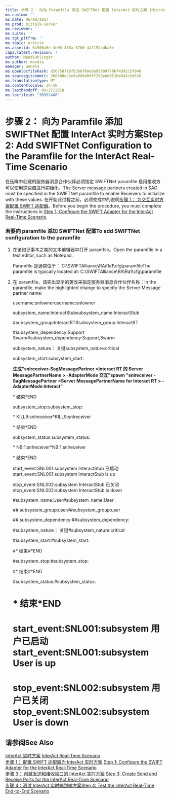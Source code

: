 ```yaml
---
title: 步骤 2： 向为 Paramfile 添加 SWIFTNet 配置 InterAct 实时方案 |Microsoft Docs
ms.custom: ''
ms.date: 06/08/2017
ms.prod: biztalk-server
ms.reviewer: ''
ms.suite: ''
ms.tgt_pltfrm: ''
ms.topic: article
ms.assetid: 6a900a6e-3e08-430a-8766-4a7192adba5e
caps.latest.revision: 7
author: MandiOhlinger
ms.author: mandia
manager: anneta
ms.openlocfilehash: d36758716fb368760e9a93909f70bf4d92c5f840
ms.sourcegitcommit: 266308ec5c6a9d8d80ff298ee6051b4843c5d626
ms.translationtype: MT
ms.contentlocale: zh-CN
ms.lasthandoff: 06/27/2018
ms.locfileid: "36992446"
---
```

# <a name="step-2-add-swiftnet-configuration-to-the-paramfile-for-the-interact-real-time-scenario"></a><span data-ttu-id="b1cd5-102">步骤 2： 向为 Paramfile 添加 SWIFTNet 配置 InterAct 实时方案</span><span class="sxs-lookup"><span data-stu-id="b1cd5-102">Step 2: Add SWIFTNet Configuration to the Paramfile for the InterAct Real-Time Scenario</span></span>
<span data-ttu-id="b1cd5-103">在压降中创建的服务器消息合作伙伴必须指定 SWIFTNet paramfile 启用接收方可以使用这些值进行初始化。</span><span class="sxs-lookup"><span data-stu-id="b1cd5-103">The Server message partners created in SAG must be specified in the SWIFTNet paramfile to enable Receivers to initialize with these values.</span></span> <span data-ttu-id="b1cd5-104">在开始此过程之前，必须完成中的说明[步骤 1： 为交互实时方案配置 SWIFT 适配器](../../adapters-and-accelerators/fileact-interact/step-1-configure-the-swift-adapter-for-the-interact-real-time-scenario.md)。</span><span class="sxs-lookup"><span data-stu-id="b1cd5-104">Before you begin the procedure, you must complete the instructions in [Step 1: Configure the SWIFT Adapter for the InterAct Real-Time Scenario](../../adapters-and-accelerators/fileact-interact/step-1-configure-the-swift-adapter-for-the-interact-real-time-scenario.md).</span></span>  
  
### <a name="to-add-swiftnet-configuration-to-the-paramfile"></a><span data-ttu-id="b1cd5-105">若要向 paramfile 添加 SWIFTNet 配置</span><span class="sxs-lookup"><span data-stu-id="b1cd5-105">To add SWIFTNet configuration to the paramfile</span></span>  
  
1. <span data-ttu-id="b1cd5-106">在诸如记事本之类的文本编辑器中打开 paramfile。</span><span class="sxs-lookup"><span data-stu-id="b1cd5-106">Open the paramfile in a text editor, such as Notepad.</span></span>  
  
    <span data-ttu-id="b1cd5-107">Paramfile 是通常位于： C:\SWIFTAlliance\RA\Ra1\cfg\paramfile</span><span class="sxs-lookup"><span data-stu-id="b1cd5-107">The paramfile is typically located at: C:\SWIFTAlliance\RA\Ra1\cfg\paramfile</span></span>  
  
2. <span data-ttu-id="b1cd5-108">在 paramfile，请突出显示的更改来指定服务器消息合作伙伴名称：</span><span class="sxs-lookup"><span data-stu-id="b1cd5-108">In the paramfile, make the highlighted change to specify the Server Message partner name:</span></span>  
  
    <span data-ttu-id="b1cd5-109">username:snlowner</span><span class="sxs-lookup"><span data-stu-id="b1cd5-109">username:snlowner</span></span>  
  
    <span data-ttu-id="b1cd5-110">subsystem_name:InteractStub</span><span class="sxs-lookup"><span data-stu-id="b1cd5-110">subsystem_name:InteractStub</span></span>  
  
    <span data-ttu-id="b1cd5-111">\#subsystem_group:InteractRT</span><span class="sxs-lookup"><span data-stu-id="b1cd5-111">\#subsystem_group:InteractRT</span></span>  
  
    <span data-ttu-id="b1cd5-112">\#subsystem_dependency:Support Swarm</span><span class="sxs-lookup"><span data-stu-id="b1cd5-112">\#subsystem_dependency:Support,Swarm</span></span>  
  
    <span data-ttu-id="b1cd5-113">subsystem_nature： 关键</span><span class="sxs-lookup"><span data-stu-id="b1cd5-113">subsystem_nature:critical</span></span>  
  
    <span data-ttu-id="b1cd5-114">subsystem_start:</span><span class="sxs-lookup"><span data-stu-id="b1cd5-114">subsystem_start:</span></span>  
  
    <span data-ttu-id="b1cd5-115">**生成"snlreceiver-SagMessagePartner \<Interact RT 的 Server MessagePartnerName \> -AdapterMode 交互"**</span><span class="sxs-lookup"><span data-stu-id="b1cd5-115">**spawn "snlreceiver -SagMessagePartner \<Server MessagePartnerName for Interact RT \> -AdapterMode Interact"**</span></span>  
  
    <span data-ttu-id="b1cd5-116">\* 结束</span><span class="sxs-lookup"><span data-stu-id="b1cd5-116">\*END</span></span>  
  
    <span data-ttu-id="b1cd5-117">subsystem_stop:</span><span class="sxs-lookup"><span data-stu-id="b1cd5-117">subsystem_stop:</span></span>  
  
    <span data-ttu-id="b1cd5-118">\* KILL9:snlreceiver</span><span class="sxs-lookup"><span data-stu-id="b1cd5-118">\*KILL9:snlreceiver</span></span>  
  
    <span data-ttu-id="b1cd5-119">\* 结束</span><span class="sxs-lookup"><span data-stu-id="b1cd5-119">\*END</span></span>  
  
    <span data-ttu-id="b1cd5-120">subsystem_status:</span><span class="sxs-lookup"><span data-stu-id="b1cd5-120">subsystem_status:</span></span>  
  
    <span data-ttu-id="b1cd5-121">\* NB:1:snlreceiver</span><span class="sxs-lookup"><span data-stu-id="b1cd5-121">\*NB:1:snlreceiver</span></span>  
  
    <span data-ttu-id="b1cd5-122">\* 结束</span><span class="sxs-lookup"><span data-stu-id="b1cd5-122">\*END</span></span>  
  
    <span data-ttu-id="b1cd5-123">start_event:SNL001:subsystem InteractStub 已启动</span><span class="sxs-lookup"><span data-stu-id="b1cd5-123">start_event:SNL001:subsystem InteractStub is up</span></span>  
  
    <span data-ttu-id="b1cd5-124">stop_event:SNL002:subsystem InteractStub 已关闭</span><span class="sxs-lookup"><span data-stu-id="b1cd5-124">stop_event:SNL002:subsystem InteractStub is down</span></span>  
  
    <span data-ttu-id="b1cd5-125">\#subsystem_name:User</span><span class="sxs-lookup"><span data-stu-id="b1cd5-125">\#subsystem_name:User</span></span>  
  
    <span data-ttu-id="b1cd5-126">\## subsystem_group:user</span><span class="sxs-lookup"><span data-stu-id="b1cd5-126">\##subsystem_group:user</span></span>  
  
    <span data-ttu-id="b1cd5-127">\## subsystem_dependency:</span><span class="sxs-lookup"><span data-stu-id="b1cd5-127">\##subsystem_dependency:</span></span>  
  
    <span data-ttu-id="b1cd5-128">\#subsystem_nature： 关键</span><span class="sxs-lookup"><span data-stu-id="b1cd5-128">\#subsystem_nature:critical</span></span>  
  
    <span data-ttu-id="b1cd5-129">\#subsystem_start:</span><span class="sxs-lookup"><span data-stu-id="b1cd5-129">\#subsystem_start:</span></span>  
  
    <span data-ttu-id="b1cd5-130">\#\* 结束</span><span class="sxs-lookup"><span data-stu-id="b1cd5-130">\#\*END</span></span>  
  
    <span data-ttu-id="b1cd5-131">\#subsystem_stop:</span><span class="sxs-lookup"><span data-stu-id="b1cd5-131">\#subsystem_stop:</span></span>  
  
    <span data-ttu-id="b1cd5-132">\#\* 结束</span><span class="sxs-lookup"><span data-stu-id="b1cd5-132">\#\*END</span></span>  
  
    <span data-ttu-id="b1cd5-133">\#subsystem_status:</span><span class="sxs-lookup"><span data-stu-id="b1cd5-133">\#subsystem_status:</span></span>  
  
    # <a name="end"></a><span data-ttu-id="b1cd5-134">\* 结束</span><span class="sxs-lookup"><span data-stu-id="b1cd5-134">\*END</span></span>  
  
    # <a name="starteventsnl001subsystem-user-is-up"></a><span data-ttu-id="b1cd5-135">start_event:SNL001:subsystem 用户已启动</span><span class="sxs-lookup"><span data-stu-id="b1cd5-135">start_event:SNL001:subsystem User is up</span></span>  
  
    # <a name="stopeventsnl002subsystem-user-is-down"></a><span data-ttu-id="b1cd5-136">stop_event:SNL002:subsystem 用户已关闭</span><span class="sxs-lookup"><span data-stu-id="b1cd5-136">stop_event:SNL002:subsystem User is down</span></span>  
  
## <a name="see-also"></a><span data-ttu-id="b1cd5-137">请参阅</span><span class="sxs-lookup"><span data-stu-id="b1cd5-137">See Also</span></span>  
 <span data-ttu-id="b1cd5-138">[InterAct 实时方案](../../adapters-and-accelerators/fileact-interact/interact-real-time-scenario.md) </span><span class="sxs-lookup"><span data-stu-id="b1cd5-138">[InterAct Real-Time Scenario](../../adapters-and-accelerators/fileact-interact/interact-real-time-scenario.md) </span></span>  
 <span data-ttu-id="b1cd5-139">[步骤 1： 配置 SWIFT 适配器为 InterAct 实时方案](../../adapters-and-accelerators/fileact-interact/step-1-configure-the-swift-adapter-for-the-interact-real-time-scenario.md) </span><span class="sxs-lookup"><span data-stu-id="b1cd5-139">[Step 1: Configure the SWIFT Adapter for the InterAct Real-Time Scenario](../../adapters-and-accelerators/fileact-interact/step-1-configure-the-swift-adapter-for-the-interact-real-time-scenario.md) </span></span>  
 <span data-ttu-id="b1cd5-140">[步骤 3： 创建发送和接收端口的 InterAct 实时方案](../../adapters-and-accelerators/fileact-interact/step-3-create-send-and-receive-ports-for-the-interact-real-time-scenario.md) </span><span class="sxs-lookup"><span data-stu-id="b1cd5-140">[Step 3: Create Send and Receive Ports for the InterAct Real-Time Scenario](../../adapters-and-accelerators/fileact-interact/step-3-create-send-and-receive-ports-for-the-interact-real-time-scenario.md) </span></span>  
 [<span data-ttu-id="b1cd5-141">步骤 4：测试 InterAct 实时端到端方案</span><span class="sxs-lookup"><span data-stu-id="b1cd5-141">Step 4: Test the InterAct Real-Time End-to-End Scenario</span></span>](../../adapters-and-accelerators/fileact-interact/step-4-test-the-interact-real-time-end-to-end-scenario.md)